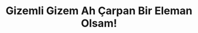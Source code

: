 ---
order: 4
title:  "Gizemli Gizem Ah Çarpan Bir Eleman Olsam!"
img: "assets/images/slides/3.jpg"
mobile-img: "assets/images/slides/3m.jpg"
href: "/kitaplar/gizemli-gizem-ah-bir-carpan-eleman-olsam"
target: "" # _blank
---